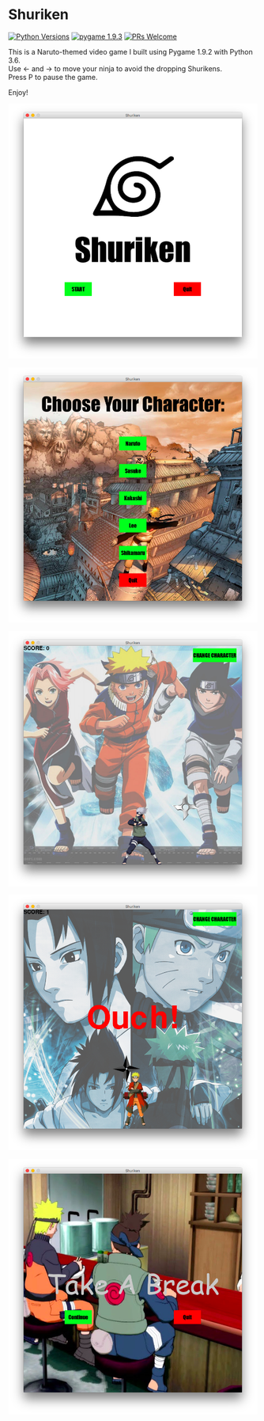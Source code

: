 # Shuriken


[![Python Versions][pyversion-button]][python-download-link] [![pygame 1.9.3][pygame-version]][pygame-download-link] [![PRs Welcome](https://img.shields.io/badge/PRs-welcome-brightgreen.svg?style=flat-square)](http://makeapullrequest.com)




[pyversion-button]: https://img.shields.io/badge/python-3.6.4-blue.svg?style=plastic

[pygame-version]: https://img.shields.io/badge/pygame-1.9.3-blue.svg?style=plastic

[python-download-link]: https://www.python.org/downloads/
[pygame-download-link]: https://www.pygame.org/download.shtml





This is a Naruto-themed video game I built using Pygame 1.9.2 with Python 3.6.     
Use <- and -> to move your ninja to avoid the dropping Shurikens.  
Press P to pause the game. 

Enjoy! 

![Alt text](assets/ScreenShot1.png?raw=true "ScreenShot")

![Alt text](assets/ScreenShot2.png?raw=true "ScreenShot")

![Alt text](assets/ScreenShot4.png?raw=true "ScreenShot")

![Alt text](assets/ScreenShot5.png?raw=true "ScreenShot")

![Alt text](assets/ScreenShot6.png?raw=true "ScreenShot")

